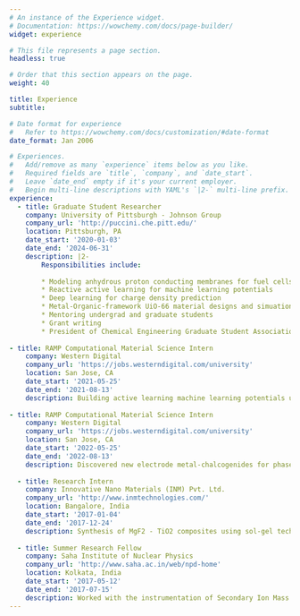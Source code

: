```yaml
---
# An instance of the Experience widget.
# Documentation: https://wowchemy.com/docs/page-builder/
widget: experience

# This file represents a page section.
headless: true

# Order that this section appears on the page.
weight: 40

title: Experience
subtitle:

# Date format for experience
#   Refer to https://wowchemy.com/docs/customization/#date-format
date_format: Jan 2006

# Experiences.
#   Add/remove as many `experience` items below as you like.
#   Required fields are `title`, `company`, and `date_start`.
#   Leave `date_end` empty if it's your current employer.
#   Begin multi-line descriptions with YAML's `|2-` multi-line prefix.
experience:
  - title: Graduate Student Researcher
    company: University of Pittsburgh - Johnson Group
    company_url: 'http://puccini.che.pitt.edu/'
    location: Pittsburgh, PA
    date_start: '2020-01-03'
    date_end: '2024-06-31'
    description: |2-
        Responsibilities include:
    
        * Modeling anhydrous proton conducting membranes for fuel cells using machine learning potentials
        * Reactive active learning for machine learning potentials
        * Deep learning for charge density prediction 
        * Metal-Organic-framework UiO-66 material designs and simuation
        * Mentoring undergrad and graduate students
        * Grant writing
        * President of Chemical Engineering Graduate Student Association
        
- title: RAMP Computational Material Science Intern
    company: Western Digital
    company_url: 'https://jobs.westerndigital.com/university'
    location: San Jose, CA
    date_start: '2021-05-25'
    date_end: '2021-08-13'
    description: Building active learning machine learning potentials using moment tensors (MTP) to investigate interdiffusion at metal-chalcogenide alloys interfaces.
    
- title: RAMP Computational Material Science Intern
    company: Western Digital
    company_url: 'https://jobs.westerndigital.com/university'
    location: San Jose, CA
    date_start: '2022-05-25'
    date_end: '2022-08-13'
    description: Discovered new electrode metal-chalcogenides for phase change memory devices.
    
  - title: Research Intern
    company: Innovative Nano Materials (INM) Pvt. Ltd.
    company_url: 'http://www.inmtechnologies.com/'
    location: Bangalore, India
    date_start: '2017-01-04'
    date_end: '2017-12-24'
    description: Synthesis of MgF2 - TiO2 composites using sol-gel techniques for solar glass panels.
    
  - title: Summer Research Fellow
    company: Saha Institute of Nuclear Physics
    company_url: 'http://www.saha.ac.in/web/npd-home'
    location: Kolkata, India
    date_start: '2017-05-12'
    date_end: '2017-07-15'
    description: Worked with the instrumentation of Secondary Ion Mass Spectroscopy.
---
```

